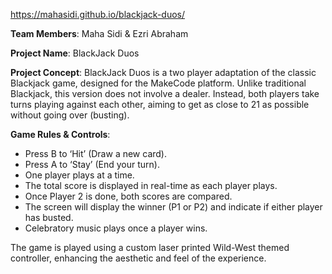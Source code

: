 https://mahasidi.github.io/blackjack-duos/

<b>Team Members</b>: Maha Sidi & Ezri Abraham

<b>Project Name</b>: BlackJack Duos

<b>Project Concept</b>: BlackJack Duos is a two player adaptation of the classic Blackjack game, designed for the MakeCode platform. Unlike traditional Blackjack, this version does not involve a dealer. Instead, both players take turns playing against each other, aiming to get as close to 21 as possible without going over (busting).

<b>Game Rules & Controls</b>:

<ul>
<li>Press B to ‘Hit’ (Draw a new card).</li>

<li>Press A to ‘Stay’ (End your turn).</li>

<li>One player plays at a time.</li>

<li>The total score is displayed in real-time as each player plays.</li>

<li>Once Player 2 is done, both scores are compared.</li>

<li>The screen will display the winner (P1 or P2) and indicate if either player has busted.</li>

<li>Celebratory music plays once a player wins.</li>
</ul>

The game is played using a custom laser printed Wild-West themed controller, enhancing the aesthetic and feel of the experience.
